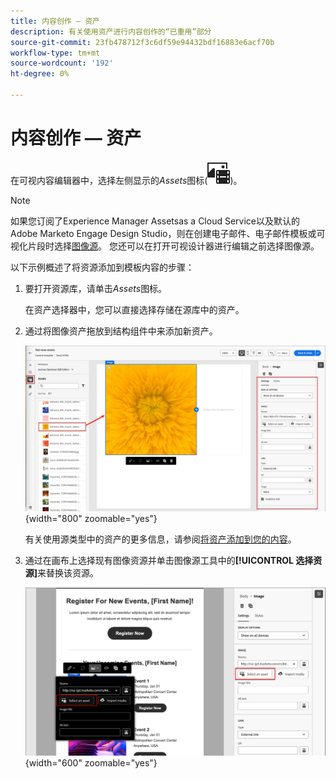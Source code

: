 ```yaml
---
title: 内容创作 — 资产
description: 有关使用资产进行内容创作的“已重用”部分
source-git-commit: 23fb478712f3c6df59e94432bdf16883e6acf70b
workflow-type: tm+mt
source-wordcount: '192'
ht-degree: 0%

---
```


# 内容创作 — 资产

在可视内容编辑器中，选择左侧显示的&#x200B;_Assets_&#x200B;图标(![显示Assets](../user/assets/do-not-localize/icon-assets-design.svg))。

>[!NOTE]
>
>如果您订阅了Experience Manager Assetsas a Cloud Service以及默认的Adobe Marketo Engage Design Studio，则在创建电子邮件、电子邮件模板或可视化片段时选择[图像源](../user/content/assets-overview.md#choose-an-asset-source)。 您还可以在打开可视设计器进行编辑之前选择图像源。

以下示例概述了将资源添加到模板内容的步骤：

1. 要打开资源库，请单击&#x200B;_Assets_&#x200B;图标。

   在资产选择器中，您可以直接选择存储在源库中的资产。

1. 通过将图像资产拖放到结构组件中来添加新资产。

   ![将Marketo Engage资源拖动到画布上并调整设置](../assets/content-design-shared/content-design-add-asset.png){width="800" zoomable="yes"}

   有关使用源类型中的资产的更多信息，请参阅[将资产添加到您的内容](../user/content/assets-overview.md#add-assets-to-your-content)。

1. 通过在画布上选择现有图像资源并单击图像源工具中的&#x200B;**[!UICONTROL 选择资源]**&#x200B;来替换该资源。

   ![从源库中选择资产](../assets/content-design-shared/visual-designer-select-an-asset.png){width="600" zoomable="yes"}
